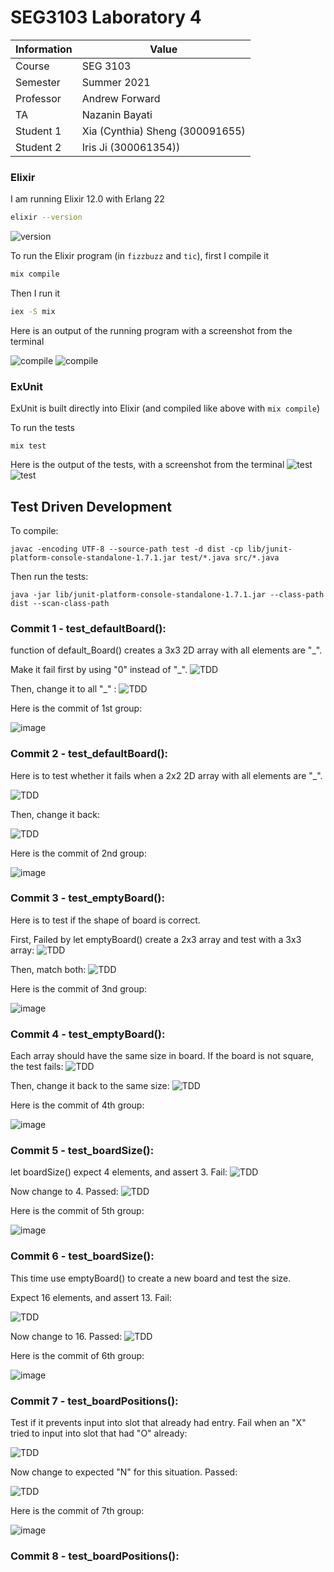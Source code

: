 # SEG3103 Laboratory 4

| Information | Value |
| --- | --- |
| Course | SEG 3103 |
| Semester | Summer 2021 |
| Professor | Andrew Forward |
| TA | Nazanin Bayati |
| Student 1 | Xia (Cynthia) Sheng (300091655) |
| Student 2 | Iris Ji (300061354)) |


### Elixir

I am running Elixir 12.0 with Erlang 22

```bash
elixir --version
```
![version](assets/elixir-version.JPG)

To run the Elixir program (in `fizzbuzz` and `tic`), first I compile it

```bash
mix compile
```

Then I run it

```bash
iex -S mix
```

Here is an output of the running program with a screenshot from the terminal

![compile](assets/elixir-fb.JPG)
![compile](assets/elixir-tic.JPG)

### ExUnit

ExUnit is built directly into Elixir (and compiled like above with `mix compile`)

To run the tests

```
mix test
```

Here is the output of the tests, with a screenshot from the terminal
![test](assets/elixir-fbtest.JPG)
![test](assets/elixir-tictest.JPG)


## Test Driven Development

To compile:

    javac -encoding UTF-8 --source-path test -d dist -cp lib/junit-platform-console-standalone-1.7.1.jar test/*.java src/*.java

Then run the tests:

```
java -jar lib/junit-platform-console-standalone-1.7.1.jar --class-path dist --scan-class-path
```


### Commit 1 - test_defaultBoard():

function of default_Board() creates a 3x3 2D array with all elements are "_".

Make it fail first by using "0" instead of "_".
![TDD](assets/fail1.JPG)

Then, change it to all "_" :
![TDD](assets/pass1.JPG)

Here is the commit of 1st group:

![image](assets/group1.JPG)


### Commit 2 - test_defaultBoard():

Here is to test whether it fails when a 2x2 2D array with all elements are "_".

![TDD](assets/fail2.JPG)

Then, change it back:

![TDD](assets/pass2.JPG)

Here is the commit of 2nd group:

![image](assets/group2.JPG)

### Commit 3 - test_emptyBoard():

Here is to test if the shape of board is correct. 

First, Failed by let emptyBoard() create a 2x3 array and test with a 3x3 array:
![TDD](assets/fail3.JPG)

Then, match both:
![TDD](assets/pass3.JPG)

Here is the commit of 3nd group:

![image](assets/group3.JPG)

### Commit 4 - test_emptyBoard():

Each array should have the same size in board. If the board is not square, the test fails:
![TDD](assets/fail4.JPG)

Then, change it back to the same size:
![TDD](assets/pass4.JPG)

Here is the commit of 4th group:

![image](assets/group4.JPG)


### Commit 5 - test_boardSize():

let boardSize() expect 4 elements, and assert 3. Fail:
![TDD](assets/fail5.JPG)

Now change to 4. Passed:
![TDD](assets/pass5.JPG)

Here is the commit of 5th group:

![image](assets/group5.JPG)

### Commit 6 - test_boardSize():

This time use emptyBoard() to create a new board and test the size.

Expect 16 elements, and assert 13. Fail:

![TDD](assets/fail6.JPG)

Now change to 16. Passed:
![TDD](assets/pass6.JPG)

Here is the commit of 6th group:

![image](assets/group6.JPG)

### Commit 7 - test_boardPositions():

Test if it prevents input into slot that already had entry. Fail when an "X" tried to input into slot that had "O" already:

![TDD](assets/fail7.JPG)

Now change to expected "N" for this situation. Passed:

![TDD](assets/pass7.JPG)

Here is the commit of 7th group:

![image](assets/group7.JPG)

### Commit 8 - test_boardPositions():





